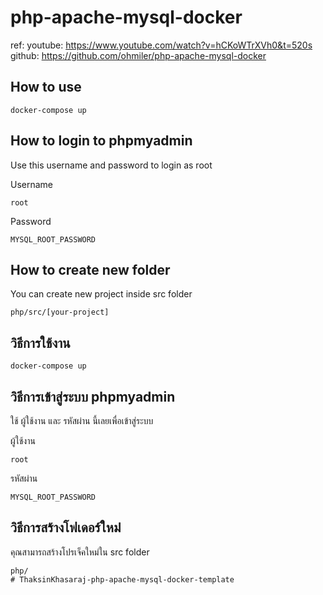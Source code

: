 # php-apache-mysql-docker
ref: 
youtube: https://www.youtube.com/watch?v=hCKoWTrXVh0&t=520s
github: https://github.com/ohmiler/php-apache-mysql-docker

## How to use 
```
docker-compose up
```

## How to login to phpmyadmin
Use this username and password to login as root 

Username 
```
root
```
Password
```
MYSQL_ROOT_PASSWORD
```

## How to create new folder
You can create new project inside src folder 
```
php/src/[your-project]
```

## วิธีการใช้งาน
```
docker-compose up
```

## วิธีการเข้าสู่ระบบ phpmyadmin
ใช้ ผู้ใช้งาน และ รหัสผ่าน นี้เลยเพื่อเข้าสู่ระบบ

ผู้ใช้งาน 
```
root
```
รหัสผ่าน
```
MYSQL_ROOT_PASSWORD
```

## วิธีการสร้างโฟเดอร์ใหม่่
คุณสามารถสร้างโปรเจ็คใหม่ใน src folder 
```
php/
# ThaksinKhasaraj-php-apache-mysql-docker-template

